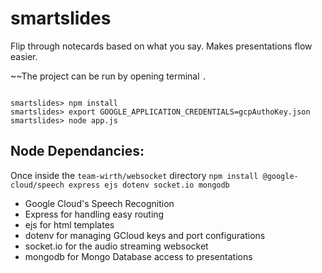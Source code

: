 # smartslides
Flip through notecards based on what you say. Makes presentations flow easier.

~~The project can be run by opening terminal `.`
```

smartslides> npm install
smartslides> export GOOGLE_APPLICATION_CREDENTIALS=gcpAuthoKey.json
smartslides> node app.js
```

## Node Dependancies:
Once inside the `team-wirth/websocket` directory
`npm install @google-cloud/speech express ejs dotenv socket.io mongodb`
* Google Cloud's Speech Recognition
* Express for handling easy routing
* ejs for html templates
* dotenv for managing GCloud keys and port configurations
* socket.io for the audio streaming websocket
* mongodb for Mongo Database access to presentations
	
